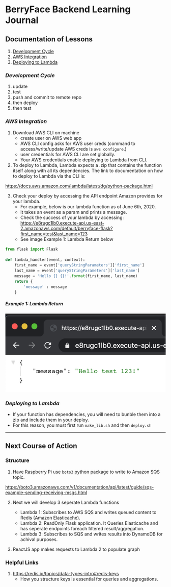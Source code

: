 # BerryFace Backend Learning Journal
## Documentation of Lessons

1. [ Development Cycle ](#development-cycle)
2. [ AWS Integration ](#aws-integration)
3. [ Deploying to Lambda ](#deploying-to-lambda)

<a name="development-cycle"></a>

### ___Development Cycle___

1. update
2. test
3. push and commit to remote repo
4. then deploy
5. then test

<a name="aws-integration"></a>

### ___AWS Integration___

1. Download AWS CLI on machine
    - create user on AWS web app
    - AWS CLI config asks for AWS user creds (command to access/write/update AWS creds is `aws configure`.)
    - user credentials for AWS CLI are set globally.
    - Your AWS credentials enable deploying to Lambda from CLI.
2. To deploy to Lambda, Lambda expects a .zip that contains the function itself along with all its dependencies. The link to documentation on how to deploy to Lambda via the CLI is:

https://docs.aws.amazon.com/lambda/latest/dg/python-package.html

3. Check your deploy by accessing the API endpoint Amazon provides for your lambda. 
    - For example, below is our lambda function as of June 6th, 2020.
    - It takes an event as a param and prints a message.
    - Check the success of your lambda by accessing: https://e8rugc1lb0.execute-api.us-east-2.amazonaws.com/default/berryface-flask?first_name=test&last_name=123
    - See image Example 1: Lambda Return below

```python
from flask import Flask

def lambda_handler(event, context):
    first_name = event['queryStringParameters']['first_name']
    last_name = event['queryStringParameters']['last_name']
    message = 'Hello {} {}!'.format(first_name, last_name)
    return { 
        'message' : message
    }
```

##### __Example 1: Lambda Return__


![alt text](/documentation/images/lambda.png)

<a name="deploying-to-lambda"></a>

### ___Deploying to Lambda___

- If your function has dependencies, you will need to bunble them into a zip and include them in your deploy. 
- For this reason, you must first run `make_lib.sh` and then `deploy.sh`


--------------

## Next Course of Action

### Structure

1. Have Raspberry Pi use `boto3` python package to write to Amazon SQS topic.

https://boto3.amazonaws.com/v1/documentation/api/latest/guide/sqs-example-sending-receiving-msgs.html

2. Next we will develop 3 seperate Lambda functions
    - Lambda 1: Subscribes to AWS SQS and writes queued content to Redis (Amazon Elasticache).
    - Lambda 2: ReadOnly Flask application. It Queries Elasticache and has seperate endpoints foreach filtered result/aggregation.
    - Lambda 3: Subscribes to SQS and writes results into DynamoDB for achival purposes.

3. ReactJS app makes requests to Lambda 2 to populate graph

### Helpful Links

1. https://redis.io/topics/data-types-intro#redis-keys
    - How you structure keys is essential for queries and aggregations.



